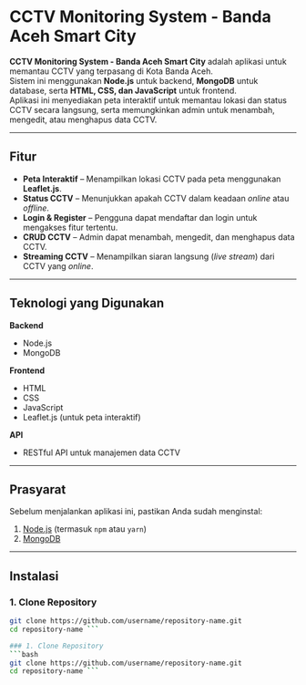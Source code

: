 # CCTV Monitoring System - Banda Aceh Smart City

**CCTV Monitoring System - Banda Aceh Smart City** adalah aplikasi untuk memantau CCTV yang terpasang di Kota Banda Aceh.  
Sistem ini menggunakan **Node.js** untuk backend, **MongoDB** untuk database, serta **HTML, CSS, dan JavaScript** untuk frontend.  
Aplikasi ini menyediakan peta interaktif untuk memantau lokasi dan status CCTV secara langsung, serta memungkinkan admin untuk menambah, mengedit, atau menghapus data CCTV.

---

## Fitur
- **Peta Interaktif** – Menampilkan lokasi CCTV pada peta menggunakan **Leaflet.js**.
- **Status CCTV** – Menunjukkan apakah CCTV dalam keadaan *online* atau *offline*.
- **Login & Register** – Pengguna dapat mendaftar dan login untuk mengakses fitur tertentu.
- **CRUD CCTV** – Admin dapat menambah, mengedit, dan menghapus data CCTV.
- **Streaming CCTV** – Menampilkan siaran langsung (*live stream*) dari CCTV yang *online*.

---

## Teknologi yang Digunakan
**Backend**
- Node.js
- MongoDB

**Frontend**
- HTML
- CSS
- JavaScript
- Leaflet.js (untuk peta interaktif)

**API**
- RESTful API untuk manajemen data CCTV

---

## Prasyarat
Sebelum menjalankan aplikasi ini, pastikan Anda sudah menginstal:
1. [Node.js](https://nodejs.org/) (termasuk `npm` atau `yarn`)
2. [MongoDB](https://www.mongodb.com/try/download/community)

---

## Instalasi

### 1. Clone Repository
```bash
git clone https://github.com/username/repository-name.git
cd repository-name ```

### 1. Clone Repository
```bash
git clone https://github.com/username/repository-name.git
cd repository-name ```
